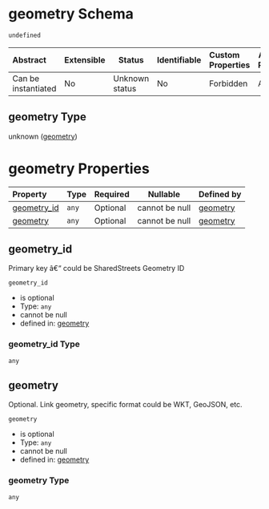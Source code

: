 # geometry Schema

```txt
undefined
```




| Abstract            | Extensible | Status         | Identifiable | Custom Properties | Additional Properties | Access Restrictions | Defined In                                                                    |
| :------------------ | ---------- | -------------- | ------------ | :---------------- | --------------------- | ------------------- | ----------------------------------------------------------------------------- |
| Can be instantiated | No         | Unknown status | No           | Forbidden         | Allowed               | none                | [geometry.schema.json](../../out/geometry.schema.json "open original schema") |

## geometry Type

unknown ([geometry](geometry.md))

# geometry Properties

| Property                    | Type  | Required | Nullable       | Defined by                                                                         |
| :-------------------------- | ----- | -------- | -------------- | :--------------------------------------------------------------------------------- |
| [geometry_id](#geometry_id) | `any` | Optional | cannot be null | [geometry](geometry-properties-geometry_id.md "undefined#/properties/geometry_id") |
| [geometry](#geometry)       | `any` | Optional | cannot be null | [geometry](geometry-properties-geometry.md "undefined#/properties/geometry")       |

## geometry_id

Primary key â€“ could be SharedStreets Geometry ID


`geometry_id`

-   is optional
-   Type: `any`
-   cannot be null
-   defined in: [geometry](geometry-properties-geometry_id.md "undefined#/properties/geometry_id")

### geometry_id Type

`any`

## geometry

Optional. Link geometry, specific format could be WKT, GeoJSON, etc.


`geometry`

-   is optional
-   Type: `any`
-   cannot be null
-   defined in: [geometry](geometry-properties-geometry.md "undefined#/properties/geometry")

### geometry Type

`any`

